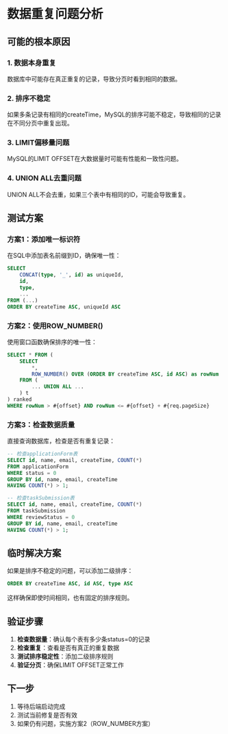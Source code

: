 # 数据重复问题分析

## 可能的根本原因

### 1. 数据本身重复
数据库中可能存在真正重复的记录，导致分页时看到相同的数据。

### 2. 排序不稳定
如果多条记录有相同的createTime，MySQL的排序可能不稳定，导致相同的记录在不同分页中重复出现。

### 3. LIMIT偏移量问题
MySQL的LIMIT OFFSET在大数据量时可能有性能和一致性问题。

### 4. UNION ALL去重问题
UNION ALL不会去重，如果三个表中有相同的ID，可能会导致重复。

## 测试方案

### 方案1：添加唯一标识符
在SQL中添加表名前缀到ID，确保唯一性：

```sql
SELECT 
    CONCAT(type, '_', id) as uniqueId,
    id,
    type,
    ...
FROM (...)
ORDER BY createTime ASC, uniqueId ASC
```

### 方案2：使用ROW_NUMBER()
使用窗口函数确保排序的唯一性：

```sql
SELECT * FROM (
    SELECT 
        *,
        ROW_NUMBER() OVER (ORDER BY createTime ASC, id ASC) as rowNum
    FROM (
        ... UNION ALL ...
    ) t
) ranked
WHERE rowNum > #{offset} AND rowNum <= #{offset} + #{req.pageSize}
```

### 方案3：检查数据质量
直接查询数据库，检查是否有重复记录：

```sql
-- 检查applicationForm表
SELECT id, name, email, createTime, COUNT(*) 
FROM applicationForm 
WHERE status = 0 
GROUP BY id, name, email, createTime 
HAVING COUNT(*) > 1;

-- 检查taskSubmission表
SELECT id, name, email, createTime, COUNT(*) 
FROM taskSubmission 
WHERE reviewStatus = 0 
GROUP BY id, name, email, createTime 
HAVING COUNT(*) > 1;
```

## 临时解决方案

如果是排序不稳定的问题，可以添加二级排序：

```sql
ORDER BY createTime ASC, id ASC, type ASC
```

这样确保即使时间相同，也有固定的排序规则。

## 验证步骤

1. **检查数据量**：确认每个表有多少条status=0的记录
2. **检查重复**：查看是否有真正的重复数据
3. **测试排序稳定性**：添加二级排序规则
4. **验证分页**：确保LIMIT OFFSET正常工作

## 下一步

1. 等待后端启动完成
2. 测试当前修复是否有效
3. 如果仍有问题，实施方案2（ROW_NUMBER方案）
